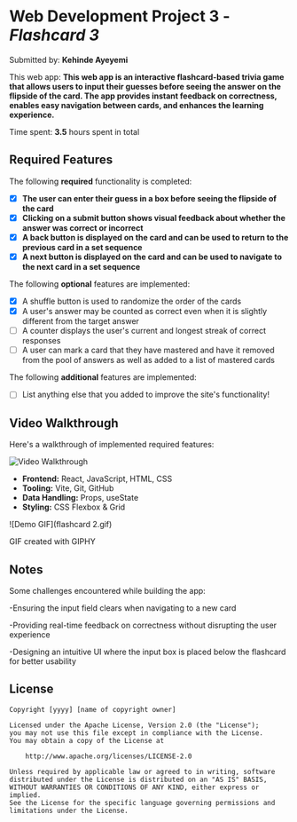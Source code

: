 # Web Development Project 3 - _Flashcard 3_

Submitted by: **Kehinde Ayeyemi**

This web app: **This web app is an interactive flashcard-based trivia game that allows users to input their guesses before seeing the answer on the flipside of the card. The app provides instant feedback on correctness, enables easy navigation between cards, and enhances the learning experience.**

Time spent: **3.5** hours spent in total

## Required Features

The following **required** functionality is completed:

- [x] **The user can enter their guess in a box before seeing the flipside of the card**
- [x] **Clicking on a submit button shows visual feedback about whether the answer was correct or incorrect**
- [x] **A back button is displayed on the card and can be used to return to the previous card in a set sequence**
- [x] **A next button is displayed on the card and can be used to navigate to the next card in a set sequence**

The following **optional** features are implemented:

- [x] A shuffle button is used to randomize the order of the cards
- [x] A user's answer may be counted as correct even when it is slightly different from the target answer
- [ ] A counter displays the user's current and longest streak of correct responses
- [ ] A user can mark a card that they have mastered and have it removed from the pool of answers as well as added to a list of mastered cards

The following **additional** features are implemented:

- [ ] List anything else that you added to improve the site's functionality!

## Video Walkthrough

Here's a walkthrough of implemented required features:

<img src='http://i.imgur.com/link/to/your/gif/file.gif' title='Video Walkthrough' width='' alt='Video Walkthrough' />

<!-- Replace this with whatever GIF tool you used! -->

- **Frontend:** React, JavaScript, HTML, CSS
- **Tooling:** Vite, Git, GitHub
- **Data Handling:** Props, useState
- **Styling:** CSS Flexbox & Grid

![Demo GIF](flashcard 2.gif)

GIF created with GIPHY

## Notes

Some challenges encountered while building the app:

-Ensuring the input field clears when navigating to a new card

-Providing real-time feedback on correctness without disrupting the user experience

-Designing an intuitive UI where the input box is placed below the flashcard for better usability

## License

    Copyright [yyyy] [name of copyright owner]

    Licensed under the Apache License, Version 2.0 (the "License");
    you may not use this file except in compliance with the License.
    You may obtain a copy of the License at

        http://www.apache.org/licenses/LICENSE-2.0

    Unless required by applicable law or agreed to in writing, software
    distributed under the License is distributed on an "AS IS" BASIS,
    WITHOUT WARRANTIES OR CONDITIONS OF ANY KIND, either express or implied.
    See the License for the specific language governing permissions and
    limitations under the License.
